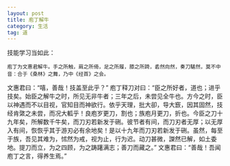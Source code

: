```yaml
---
layout: post
title: 庖丁解牛
category: 生活
tag: 道
---
```


技能学习当如此：

    庖丁为文惠君解牛。手之所触，肩之所倚，足之所履，膝之所踦，砉然向然，奏刀騞然，莫不中音：合于《桑林》之舞，乃中《经首》之会。
文惠君曰：“嘻，善哉！技盖至此乎？”
庖丁释刀对曰：“臣之所好者，道也；进乎技矣。始臣之解牛之时，所见无非牛者；三年之后，未尝见全牛也。方今之时，臣以神遇而不以目视，官知目而神欲行。依乎天理，批大卻，导大窾，因其固然，技经肯綮之未尝，而况大軱乎！良庖岁更刀，割也；族庖月更刀，折也。今臣之刀十九年矣，所解数千牛矣，而刀刃若新发于硎。彼节者有间，而刀刃者无厚；以无厚入有间，恢恢乎其于游刃必有余地矣！是以十九年而刀刃若新发于硎。虽然，每至于族，吾见其难为，怵然为戒，视为止，行为迟。动刀甚微，謋然已解，如土委地。提刀而立，为之四顾，为之踌躇满志；善刀而藏之。”
文惠君曰：“善哉！吾闻庖丁之言，得养生焉。”
